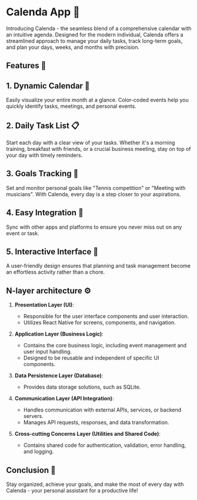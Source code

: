 # Calenda App 📅
Introducing Calenda - the seamless blend of a comprehensive calendar with an intuitive agenda. Designed for the modern individual, Calenda offers a streamlined approach to manage your daily tasks, track long-term goals, and plan your days, weeks, and months with precision.

## Features 🌟
## 1. Dynamic Calendar 📆
Easily visualize your entire month at a glance. Color-coded events help you quickly identify tasks, meetings, and personal events.

## 2. Daily Task List 📋
Start each day with a clear view of your tasks. Whether it's a morning training, breakfast with friends, or a crucial business meeting, stay on top of your day with timely reminders.

## 3. Goals Tracking 🎯
Set and monitor personal goals like "Tennis competition" or "Meeting with musicians". With Calenda, every day is a step closer to your aspirations.

## 4. Easy Integration 🔗
Sync with other apps and platforms to ensure you never miss out on any event or task.

## 5. Interactive Interface 🎨
A user-friendly design ensures that planning and task management become an effortless activity rather than a chore.


## N-layer architecture ⚙️

1. **Presentation Layer (UI)**:
   - Responsible for the user interface components and user interaction.
   - Utilizes React Native for screens, components, and navigation.

2. **Application Layer (Business Logic)**:
   - Contains the core business logic, including event management and user input handling.
   - Designed to be reusable and independent of specific UI components.

3. **Data Persistence Layer (Database)**:
   - Provides data storage solutions, such as SQLite.

4. **Communication Layer (API Integration)**:
   - Handles communication with external APIs, services, or backend servers.
   - Manages API requests, responses, and data transformation.

5. **Cross-cutting Concerns Layer (Utilities and Shared Code)**:
   - Contains shared code for authentication, validation, error handling, and logging.


## Conclusion 🚀
Stay organized, achieve your goals, and make the most of every day with Calenda - your personal assistant for a productive life!
